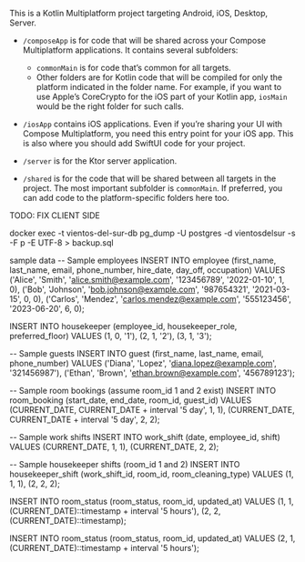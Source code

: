 This is a Kotlin Multiplatform project targeting Android, iOS, Desktop, Server.

* `/composeApp` is for code that will be shared across your Compose Multiplatform applications.
  It contains several subfolders:
  - `commonMain` is for code that’s common for all targets.
  - Other folders are for Kotlin code that will be compiled for only the platform indicated in the folder name.
    For example, if you want to use Apple’s CoreCrypto for the iOS part of your Kotlin app,
    `iosMain` would be the right folder for such calls.

* `/iosApp` contains iOS applications. Even if you’re sharing your UI with Compose Multiplatform, 
  you need this entry point for your iOS app. This is also where you should add SwiftUI code for your project.

* `/server` is for the Ktor server application.

* `/shared` is for the code that will be shared between all targets in the project.
  The most important subfolder is `commonMain`. If preferred, you can add code to the platform-specific folders here too.

TODO: FIX CLIENT SIDE

docker exec -t vientos-del-sur-db pg_dump -U postgres -d vientosdelsur -s -F p -E UTF-8 > backup.sql

sample data
-- Sample employees
INSERT INTO employee (first_name, last_name, email, phone_number, hire_date, day_off, occupation)
VALUES
('Alice', 'Smith', 'alice.smith@example.com', '123456789', '2022-01-10', 1, 0),
('Bob', 'Johnson', 'bob.johnson@example.com', '987654321', '2021-03-15', 0, 0),
('Carlos', 'Mendez', 'carlos.mendez@example.com', '555123456', '2023-06-20', 6, 0);

INSERT INTO housekeeper (employee_id, housekeeper_role, preferred_floor)
VALUES
(1, 0, '1'),
(2, 1, '2'),
(3, 1, '3');

-- Sample guests
INSERT INTO guest (first_name, last_name, email, phone_number)
VALUES
('Diana', 'Lopez', 'diana.lopez@example.com', '321456987'),
('Ethan', 'Brown', 'ethan.brown@example.com', '456789123');

-- Sample room bookings (assume room_id 1 and 2 exist)
INSERT INTO room_booking (start_date, end_date, room_id, guest_id)
VALUES
(CURRENT_DATE, CURRENT_DATE + interval '5 day', 1, 1),
(CURRENT_DATE, CURRENT_DATE + interval '5 day', 2, 2);

-- Sample work shifts
INSERT INTO work_shift (date, employee_id, shift)
VALUES
(CURRENT_DATE, 1, 1),
(CURRENT_DATE, 2, 2);

-- Sample housekeeper shifts (room_id 1 and 2)
INSERT INTO housekeeper_shift (work_shift_id, room_id, room_cleaning_type)
VALUES
(1, 1, 1),
(2, 2, 2);

INSERT INTO room_status (room_status, room_id, updated_at)
VALUES
(1, 1, (CURRENT_DATE)::timestamp + interval '5 hours'),
(2, 2, (CURRENT_DATE)::timestamp);

INSERT INTO room_status (room_status, room_id, updated_at)
VALUES
(2, 1, (CURRENT_DATE)::timestamp + interval '5 hours');